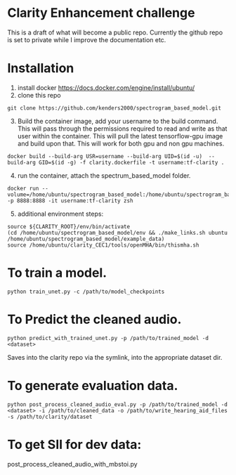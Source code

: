 # Clarity Enhancement challenge

This is a draft of what will become a public repo. Currently the github repo
is set to private while I improve the documentation etc.

# Installation
1) install docker
  https://docs.docker.com/engine/install/ubuntu/
2) clone this repo
  ```bash:
  git clone https://github.com/kenders2000/spectrogram_based_model.git
  ```
3) Build the container image, add your username to the build command. This will
  pass through the permissions required to read and write as that user within
  the container. This will pull the latest tensorflow-gpu image and build upon
  that. This will work for both gpu and non gpu machines.
  ```bash:
  docker build --build-arg USR=username --build-arg UID=$(id -u)  --build-arg GID=$(id -g) -f clarity.dockerfile -t username:tf-clarity .
  ```
4) run the container, attach the spectrum_based_model folder.
  ```bash:
  docker run --volume=/home/ubuntu/spectrogram_based_model:/home/ubuntu/spectrogram_based_model -p 8888:8888 -it username:tf-clarity zsh
  ```
5) additional environment steps:
```bash:
source ${CLARITY_ROOT}/env/bin/activate
(cd /home/ubuntu/spectrogram_based_model/env && ./make_links.sh ubuntu /home/ubuntu/spectrogram_based_model/example_data)
source /home/ubuntu/clarity_CEC1/tools/openMHA/bin/thismha.sh
```

# To train a model.
`python train_unet.py -c /path/to/model_checkpoints`

# To Predict the cleaned audio.
`python predict_with_trained_unet.py -p /path/to/trained_model -d <dataset>`

Saves into the clarity repo via the symlink, into the appropriate dataset dir.

# To generate evaluation data.
`python post_process_cleaned_audio_eval.py -p /path/to/trained_model -d <dataset> -i /path/to/cleaned_data -o /path/to/write_hearing_aid_files -s /path/to/clarity/dataset`

# To get SII for dev data:
post_process_cleaned_audio_with_mbstoi.py

